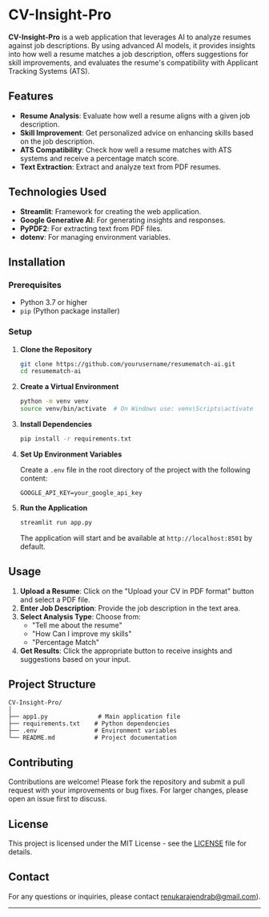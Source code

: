 
# CV-Insight-Pro

**CV-Insight-Pro** is a web application that leverages AI to analyze resumes against job descriptions. By using advanced AI models, it provides insights into how well a resume matches a job description, offers suggestions for skill improvements, and evaluates the resume's compatibility with Applicant Tracking Systems (ATS).

## Features

- **Resume Analysis**: Evaluate how well a resume aligns with a given job description.
- **Skill Improvement**: Get personalized advice on enhancing skills based on the job description.
- **ATS Compatibility**: Check how well a resume matches with ATS systems and receive a percentage match score.
- **Text Extraction**: Extract and analyze text from PDF resumes.

## Technologies Used

- **Streamlit**: Framework for creating the web application.
- **Google Generative AI**: For generating insights and responses.
- **PyPDF2**: For extracting text from PDF files.
- **dotenv**: For managing environment variables.

## Installation

### Prerequisites

- Python 3.7 or higher
- `pip` (Python package installer)

### Setup

1. **Clone the Repository**

   ```bash
   git clone https://github.com/yourusername/resumematch-ai.git
   cd resumematch-ai
   ```

2. **Create a Virtual Environment**

   ```bash
   python -m venv venv
   source venv/bin/activate  # On Windows use: venv\Scripts\activate
   ```

3. **Install Dependencies**

   ```bash
   pip install -r requirements.txt
   ```

4. **Set Up Environment Variables**

   Create a `.env` file in the root directory of the project with the following content:

   ```
   GOOGLE_API_KEY=your_google_api_key
   ```

5. **Run the Application**

   ```bash
   streamlit run app.py
   ```

   The application will start and be available at `http://localhost:8501` by default.

## Usage

1. **Upload a Resume**: Click on the "Upload your CV in PDF format" button and select a PDF file.
2. **Enter Job Description**: Provide the job description in the text area.
3. **Select Analysis Type**: Choose from:
   - "Tell me about the resume"
   - "How Can I improve my skills"
   - "Percentage Match"
4. **Get Results**: Click the appropriate button to receive insights and suggestions based on your input.

## Project Structure

```
CV-Insight-Pro/
│
├── app1.py              # Main application file
├── requirements.txt    # Python dependencies
├── .env                # Environment variables
└── README.md           # Project documentation
```

## Contributing

Contributions are welcome! Please fork the repository and submit a pull request with your improvements or bug fixes. For larger changes, please open an issue first to discuss.

## License

This project is licensed under the MIT License - see the [LICENSE](LICENSE) file for details.

## Contact

For any questions or inquiries, please contact renukarajendrab@gmail.com).

---

